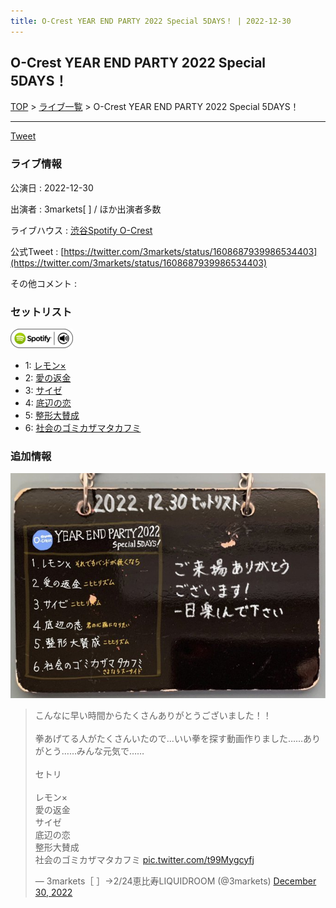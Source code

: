 ```yaml
---
title: O-Crest YEAR END PARTY 2022 Special 5DAYS！ | 2022-12-30
---
```

## O-Crest YEAR END PARTY 2022 Special 5DAYS！

[TOP](/setlist/) > [ライブ一覧](lives.html) > O-Crest YEAR END PARTY 2022 Special 5DAYS！

___

<a href="https://twitter.com/share?ref_src=twsrc%5Etfw" data-text="3markets[ ]セットリスト > O-Crest YEAR END PARTY 2022 Special 5DAYS！" class="twitter-share-button" data-via="3markets" data-hashtags="3markets" data-related="3markets" data-show-count="false">Tweet</a>

### ライブ情報

公演日
:    2022-12-30

出演者
:    3markets[ ] / ほか出演者多数

ライブハウス
:    [渋谷Spotify O-Crest](livehouse008.html)

公式Tweet
:    [https://twitter.com/3markets/status/1608687939986534403](https://twitter.com/3markets/status/1608687939986534403)

その他コメント
:    

### セットリスト


[![play with spotify](images/spotify-icon.png)](https://open.spotify.com/playlist/7cFN2EmthV1OuYZhdIbFb8)



*  1: [レモン×](song003.html)
*  2: [愛の返金](song012.html)
*  3: [サイゼ](song004.html)
*  4: [底辺の恋](song008.html)
*  5: [整形大賛成](song005.html)
*  6: [社会のゴミカザマタカフミ](song002.html)


### 追加情報


[![セトリ画像](images/046.jpg)](images/046.jpg)


<blockquote class="twitter-tweet"><p lang="ja" dir="ltr">こんなに早い時間からたくさんありがとうございました！！<br><br>拳あげてる人がたくさんいたので…いい拳を探す動画作りました……ありがとう……みんな元気で……<br><br>セトリ<br><br>レモン×<br>愛の返金<br>サイゼ<br>底辺の恋<br>整形大賛成<br>社会のゴミカザマタカフミ <a href="https://t.co/t99Mygcyfj">pic.twitter.com/t99Mygcyfj</a></p>&mdash; 3markets［ ］→2/24恵比寿LIQUIDROOM (@3markets) <a href="https://twitter.com/3markets/status/1608687939986534403?ref_src=twsrc%5Etfw">December 30, 2022</a></blockquote>
<script async src="https://platform.twitter.com/widgets.js" charset="utf-8"></script>




<script async src="https://platform.twitter.com/widgets.js" charset="utf-8"></script>